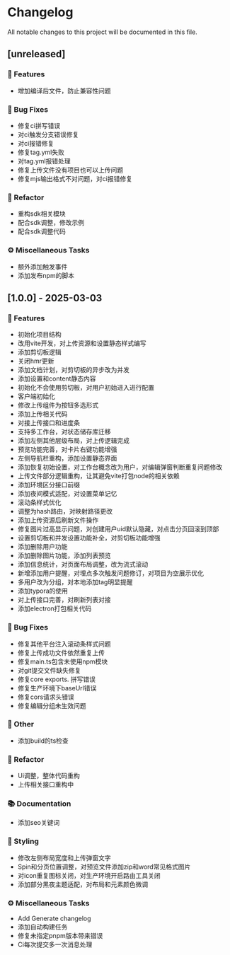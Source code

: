 # Changelog

All notable changes to this project will be documented in this file.

## [unreleased]

### 🚀 Features

- 增加编译后文件，防止兼容性问题

### 🐛 Bug Fixes

- 修复ci拼写错误
- 对ci触发分支错误修复
- 对ci报错修复
- 修复tag.yml失败
- 对tag.yml报错处理
- 修复上传文件没有项目也可以上传问题
- 修复mjs输出格式不对问题，对ci报错修复

### 🚜 Refactor

- 重构sdk相关模块
- 配合sdk调整，修改示例
- 配合sdk调整代码

### ⚙️ Miscellaneous Tasks

- 额外添加触发事件
- 添加发布npm的脚本

## [1.0.0] - 2025-03-03

### 🚀 Features

- 初始化项目结构
- 改用vite开发，对上传资源和设置静态样式编写
- 添加剪切板逻辑
- 关闭hmr更新
- 添加文档计划，对剪切板的异步改为并发
- 添加设置和content静态内容
- 初始化不会使用剪切板，对用户初始进入进行配置
- 客户端初始化
- 修改上传组件为按钮多选形式
- 添加上传相关代码
- 对接上传接口和进度条
- 支持多工作台，对状态储存库迁移
- 添加左侧其他层级布局，对上传逻辑完成
- 预览功能完善，对卡片右键功能增强
- 左侧导航栏重构，添加设置静态界面
- 添加恢复初始设置，对工作台概念改为用户，对编辑弹窗判断重复问题修改
- 上传文件部分逻辑重构，让其避免vite打包node的相关依赖
- 添加环境区分接口前缀
- 添加夜间模式适配，对设置菜单记忆
- 滚动条样式优化
- 调整为hash路由，对映射路径更改
- 添加上传资源后刷新文件操作
- 修复图片过高显示问题，对创建用户uid默认隐藏，对点击分页回滚到顶部
- 设置剪切板和并发设置功能补全，对剪切板功能增强
- 添加删除用户功能
- 添加删除图片功能，添加列表预览
- 添加信息统计，对页面布局调整，改为流式滚动
- 新增添加用户提醒，对埋点多次触发问题修订，对项目为空展示优化
- 多用户改为分组，对本地添加tag明显提醒
- 添加typora的使用
- 对上传接口完善，对刷新列表对接
- 添加electron打包相关代码

### 🐛 Bug Fixes

- 修复其他平台注入滚动条样式问题
- 修复上传成功文件依然重复上传
- 修复main.ts包含未使用npm模块
- 对git提交文件缺失修复
- 修复core exports. 拼写错误
- 修复生产环境下baseUrl错误
- 修复cors请求头错误
- 修复编辑分组未生效问题

### 💼 Other

- 添加build的ts检查

### 🚜 Refactor

- Ui调整，整体代码重构
- 上传相关接口重构中

### 📚 Documentation

- 添加seo关键词

### 🎨 Styling

- 修改左侧布局宽度和上传弹窗文字
- Spin和分页位置调整，对预览文件添加zip和word常见格式图片
- 对icon重复图标关闭，对生产环境开启路由工具关闭
- 添加部分黑夜主题适配，对布局和元素颜色微调

### ⚙️ Miscellaneous Tasks

- Add Generate changelog
- 添加自动构建任务
- 修复未指定pnpm版本带来错误
- Ci每次提交多一次消息处理

<!-- generated by git-cliff -->
